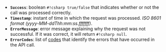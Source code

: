 - **`Success`**: boolean `#!csharp true/false` that indicates whether or not the call was processed correctly.
- **`Timestamp`**: instant of time in which the request was processed. *ISO 8601 format (yyyy-MM-ddThh\:mm\:ss.fffffff)*.
- **`ErrorMessage`**: error message explaining why the request was not successful. If it was correct, it will return `#!csharp null`.
- **`ErrorCodes`**: list of [codes](errorCode.md) that identify the errors that have occurred in the API call.
